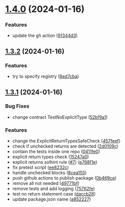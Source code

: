 # [1.4.0](https://github.com/euler-xyz/euler-swap-solhint-rules/compare/v1.3.2...v1.4.0) (2024-01-16)


### Features

* update the gh action ([91344d3](https://github.com/euler-xyz/euler-swap-solhint-rules/commit/91344d317887d80a3ce44ffcc0107173865c99f3))



## [1.3.2](https://github.com/euler-xyz/euler-swap-solhint-rules/compare/v1.3.1...v1.3.2) (2024-01-16)


### Features

* try to specify registry ([8ed7cba](https://github.com/euler-xyz/euler-swap-solhint-rules/commit/8ed7cbaa05679adf42db886ed1da5f8d7fec05dc))



## [1.3.1](https://github.com/euler-xyz/euler-swap-solhint-rules/compare/e768f1e26d3fbd10f7f5c291911f8b73a959489e...v1.3.1) (2024-01-16)


### Bug Fixes

* change contract TestNoExplicitType ([52bf9a1](https://github.com/euler-xyz/euler-swap-solhint-rules/commit/52bf9a19a78fc83265f2ee80574edff0b30b66f4))


### Features

* change the ExplicitReturnTypesSafeCheck ([457feef](https://github.com/euler-xyz/euler-swap-solhint-rules/commit/457feef42b05acb8a8cab61a1c182b1616c52e59))
* check if unchecked returns are detected ([2d0109c](https://github.com/euler-xyz/euler-swap-solhint-rules/commit/2d0109cf842dcbe2d9302d70efe2813522b2e759))
* contain the tests inside one repo ([0411fe0](https://github.com/euler-xyz/euler-swap-solhint-rules/commit/0411fe0ca28cd9d48a34a35275ec427257c9b621))
* explicit return types check ([15247a0](https://github.com/euler-xyz/euler-swap-solhint-rules/commit/15247a0cf06257021566c4de524ba3d678309f9d))
* explicit returns solhint rule ([#7](https://github.com/euler-xyz/euler-swap-solhint-rules/issues/7)) ([e768f1e](https://github.com/euler-xyz/euler-swap-solhint-rules/commit/e768f1e26d3fbd10f7f5c291911f8b73a959489e))
* fix pretest script ([ee8232c](https://github.com/euler-xyz/euler-swap-solhint-rules/commit/ee8232ccc4162366fb58815bf6a73137b34a3618))
* handle unchecked blocks ([8cea155](https://github.com/euler-xyz/euler-swap-solhint-rules/commit/8cea155a8d6a90a0ca398ad2b7e47066cf799b8e))
* push github actions to publish package ([0b469ce](https://github.com/euler-xyz/euler-swap-solhint-rules/commit/0b469ced1d83f32e56e90947627e7244e3d31d2e))
* remove all not needed ([49771bf](https://github.com/euler-xyz/euler-swap-solhint-rules/commit/49771bf121f36013347d602ac10829dc8ec55900))
* remove tests and add logging ([75762fe](https://github.com/euler-xyz/euler-swap-solhint-rules/commit/75762fe9b795626ae512b1bdb6e71b448b4e9a74))
* test no return statement case ([daccb28](https://github.com/euler-xyz/euler-swap-solhint-rules/commit/daccb2899854c8c628c2c8a04e8912221ed99699))
* update package.json name ([a852227](https://github.com/euler-xyz/euler-swap-solhint-rules/commit/a852227fc68898467a65a66d1a4c2ded90b8c405))



